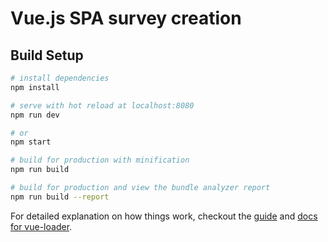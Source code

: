 # Vue.js SPA survey creation

## Build Setup

``` bash
# install dependencies
npm install

# serve with hot reload at localhost:8080
npm run dev

# or
npm start

# build for production with minification
npm run build

# build for production and view the bundle analyzer report
npm run build --report
```

For detailed explanation on how things work, checkout the [guide](http://vuejs-templates.github.io/webpack/) and [docs for vue-loader](http://vuejs.github.io/vue-loader).
